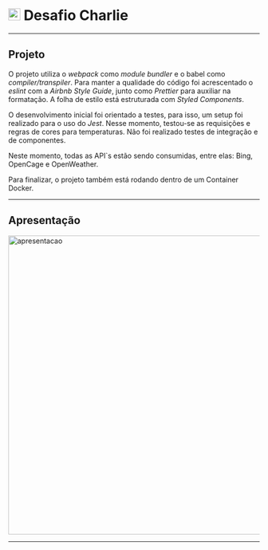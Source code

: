 # <img src="https://avatars1.githubusercontent.com/u/7063040?v=4&s=200.jpg" alt="HU" width="24" /> Desafio Charlie

---

## Projeto

O projeto utiliza o *webpack* como *module bundler* e o babel como *compiler/transpiler*. Para manter a qualidade do código foi acrescentado o *eslint* com a *Airbnb Style Guide*, junto como *Prettier* para auxiliar na formatação. A folha de estilo está estruturada com *Styled Components*.

 O desenvolvimento inicial foi orientado a testes, para isso, um setup foi realizado para o uso do *Jest*. Nesse momento, testou-se as requisições e regras de cores para temperaturas. Não foi realizado testes de integração e de componentes. 
 
 Neste momento, todas as API`s estão sendo consumidas, entre elas: Bing, OpenCage e OpenWeather.
 
 Para finalizar, o projeto também está rodando dentro de um Container Docker.

---

## Apresentação

  <img alt="apresentacao" title="Challenge Charlie" src="https://github.com/andrecoliveira/challenge-charlie/blob/master/src/assets/icons/interface.gif" width="600px">

---
